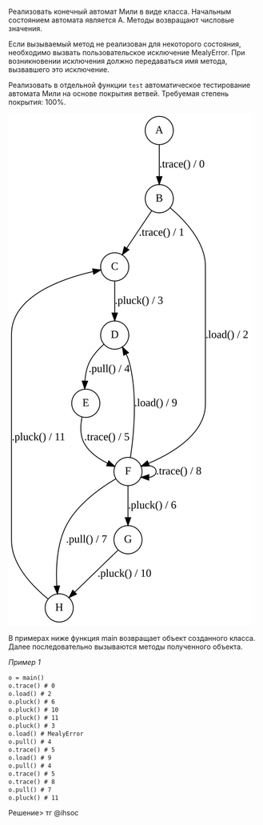 Реализовать конечный автомат Мили в виде класса. Начальным состоянием автомата является A. Методы возвращают числовые значения.

Если вызываемый метод не реализован для некоторого состояния, необходимо вызвать пользовательское исключение MealyError. При возникновении исключения должно передаваться имя метода, вызвавшего это исключение.

Реализовать в отдельной функции `test` автоматическое тестирование автомата Мили на основе покрытия ветвей. Требуемая степень покрытия: 100%.

![](https://github.com/GlamorousCar/kispython_solution/blob/main/%D0%B7%D0%B0%D0%B3%D1%80%D1%83%D0%B7%D0%BA%D0%B0%20(1).svg)

В примерах ниже функция main возвращает объект созданного класса. Далее последовательно вызываются методы полученного объекта.

_Пример 1_

```
o = main()
o.trace() # 0
o.load() # 2
o.pluck() # 6
o.pluck() # 10
o.pluck() # 11
o.pluck() # 3
o.load() # MealyError
o.pull() # 4
o.trace() # 5
o.load() # 9
o.pull() # 4
o.trace() # 5
o.trace() # 8
o.pull() # 7
o.pluck() # 11
```
Решение> тг @ihsoc
